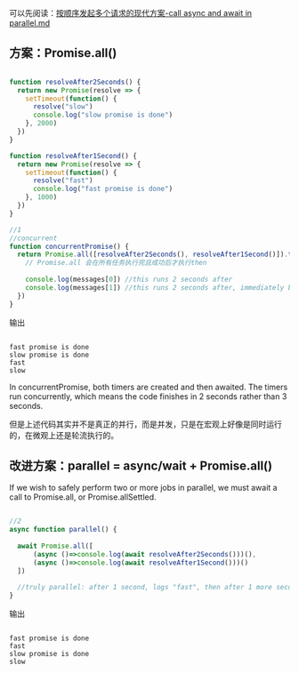 
可以先阅读：[按顺序发起多个请求的现代方案-call async and await in parallel.md](https://github.com/hoanFir/blogs/blob/master/%E7%BD%91%E7%BB%9C%E8%AF%B7%E6%B1%82%E5%92%8C%E5%B0%81%E8%A3%85/%E6%8C%89%E9%A1%BA%E5%BA%8F%E5%8F%91%E8%B5%B7%E5%A4%9A%E4%B8%AA%E8%AF%B7%E6%B1%82%E7%9A%84%E7%8E%B0%E4%BB%A3%E6%96%B9%E6%A1%88-call%20async%20and%20await%20in%20parallel.md)

## 方案：Promise.all()

```javascript

function resolveAfter2Seconds() {
  return new Promise(resolve => {
    setTimeout(function() {
      resolve("slow")
      console.log("slow promise is done")
    }, 2000)
  })
}

function resolveAfter1Second() {
  return new Promise(resolve => {
    setTimeout(function() {
      resolve("fast")
      console.log("fast promise is done")
    }, 1000)
  })
}

//1
//concurrent
function concurrentPromise() {
  return Promise.all([resolveAfter2Seconds(), resolveAfter1Second()]).then((messages) => {
    // Promise.all 会在所有任务执行完且成功后才执行then
    
    console.log(messages[0]) //this runs 2 seconds after
    console.log(messages[1]) //this runs 2 seconds after, immediately because fast is already resolved
  })
}

```


输出

```

fast promise is done
slow promise is done
fast
slow

```


In concurrentPromise, both timers are created and then awaited. The timers run concurrently, which means the code finishes in 2 seconds rather than 3 seconds.

但是上述代码其实并不是真正的并行，而是并发，只是在宏观上好像是同时运行的，在微观上还是轮流执行的。


## 改进方案：parallel = async/wait + Promise.all()

If we wish to safely perform two or more jobs in parallel, we must await a call to Promise.all, or Promise.allSettled.

```javascript

//2
async function parallel() {
 
  await Promise.all([
      (async ()=>console.log(await resolveAfter2Seconds()))(),
      (async ()=>console.log(await resolveAfter1Second()))()
  ])
  
  //truly parallel: after 1 second, logs "fast", then after 1 more second, "slow"
}

```

输出

```

fast promise is done
fast
slow promise is done
slow

```
